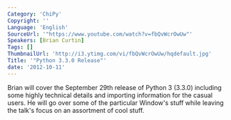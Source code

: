 ```yaml
---
Category: 'ChiPy'
Copyright: ''
Language: 'English'
SourceUrl: '"https://www.youtube.com/watch?v=fbQvWcrOwUw"'
Speakers: [Brian Curtin]
Tags: []
ThumbnailUrl: 'http://i3.ytimg.com/vi/fbQvWcrOwUw/hqdefault.jpg'
Title: '"Python 3.3.0 Release"'
date: '2012-10-11'
---
```

Brian will cover the September 29th release of Python 3 (3.3.0) including some
highly technical details and importing information for the casual users. He
will go over some of the particular Window's stuff while leaving the talk's
focus on an assortment of cool stuff.

